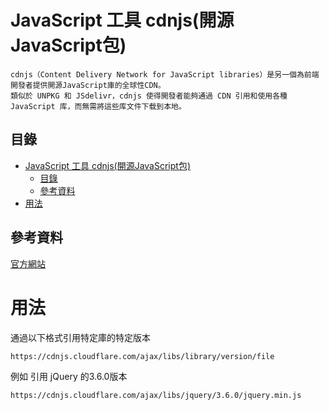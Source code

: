 # JavaScript 工具 cdnjs(開源JavaScript包)

```
cdnjs（Content Delivery Network for JavaScript libraries）是另一個為前端開發者提供開源JavaScript庫的全球性CDN。
類似於 UNPKG 和 JSdelivr，cdnjs 使得開發者能夠通過 CDN 引用和使用各種 JavaScript 库，而無需將這些库文件下载到本地。
```

## 目錄

- [JavaScript 工具 cdnjs(開源JavaScript包)](#javascript-工具-cdnjs開源javascript包)
	- [目錄](#目錄)
	- [參考資料](#參考資料)
- [用法](#用法)

## 參考資料

[官方網站](https://cdnjs.com/)

# 用法


通過以下格式引用特定庫的特定版本

```
https://cdnjs.cloudflare.com/ajax/libs/library/version/file
```

例如 引用 jQuery 的3.6.0版本

```
https://cdnjs.cloudflare.com/ajax/libs/jquery/3.6.0/jquery.min.js
```
